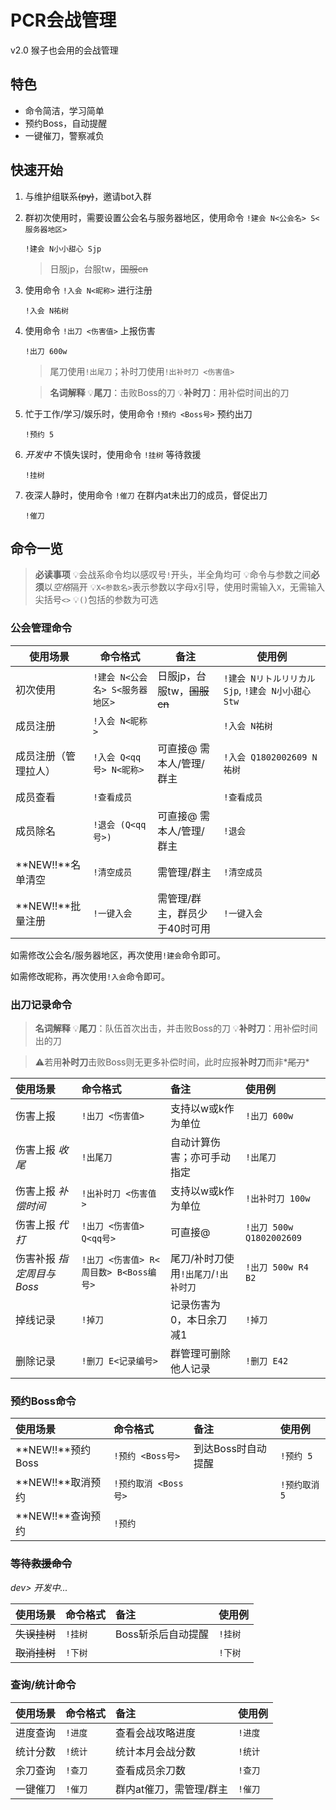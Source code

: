 # PCR会战管理

v2.0 猴子也会用的会战管理



## 特色

- 命令简洁，学习简单
- 预约Boss，自动提醒
- 一键催刀，警察减负



## 快速开始

1. 与维护组联系<del>(py)</del>，邀请bot入群

2. 群初次使用时，需要设置公会名与服务器地区，使用命令 `!建会 N<公会名> S<服务器地区>` 

    ```
    !建会 N小小甜心 Sjp
    ```

    > 日服jp，台服tw，<del>国服cn</del>

3. 使用命令 `!入会 N<昵称>` 进行注册

    ```
    !入会 N祐树
    ```

4. 使用命令 `!出刀 <伤害值>` 上报伤害

   ```
   !出刀 600w
   ```
   > 尾刀使用`!出尾刀`；补时刀使用`!出补时刀 <伤害值>`

   > **名词解释**
   > 💡**尾刀**：击败Boss的刀
   > 💡**补时刀**：用补偿时间出的刀

5. 忙于工作/学习/娱乐时，使用命令 `!预约 <Boss号>` 预约出刀

    ```
    !预约 5
    ```

6. *开发中* 不慎失误时，使用命令 `!挂树` 等待救援

    ```
    !挂树
    ```

7. 夜深人静时，使用命令 `!催刀` 在群内at未出刀的成员，督促出刀

    ```
    !催刀
    ```



## 命令一览

> **必读事项**
> 💡会战系命令均以感叹号`!`开头，半全角均可
> 💡命令与参数之间**必须**以*空格*隔开
> 💡`X<参数名>`表示参数以字母`X`引导，使用时需输入`X`，无需输入尖括号`<>`
> 💡`()`包括的参数为可选

### 公会管理命令

| 使用场景 | 命令格式      | 备注           | 使用例      |
| -------- | ------------- | -------------- | ----------- |
| 初次使用 | `!建会 N<公会名> S<服务器地区>` | 日服jp，台服tw，<del>国服cn</del> | `!建会 Nリトルリリカル Sjp`, `!建会 N小小甜心 Stw` |
| 成员注册 | `!入会 N<昵称>` |  | `!入会 N祐树` |
| 成员注册（管理拉人） | `!入会 Q<qq号> N<昵称>` | 可直接@ 需本人/管理/群主 | `!入会 Q1802002609 N祐树` |
| 成员查看 | `!查看成员` |  | `!查看成员` |
| 成员除名 | `!退会 (Q<qq号>)` | 可直接@ 需本人/管理/群主 | `!退会` |
| **NEW!!**名单清空 | `!清空成员` | 需管理/群主 | `!清空成员` |
| **NEW!!**批量注册 | `!一键入会` | 需管理/群主，群员少于40时可用 | `!一键入会` |

如需修改公会名/服务器地区，再次使用`!建会`命令即可。

如需修改昵称，再次使用`!入会`命令即可。

### 出刀记录命令

> **名词解释**
> 💡**尾刀**：队伍首次出击，并击败Boss的刀
> 💡**补时刀**：用补偿时间出的刀

> ⚠️若用**补时刀**击败Boss则无更多补偿时间，此时应报**补时刀**而非*<del>尾刀</del>*

| 使用场景         | 命令格式               | 备注                       | 使用例                 |
| :--------------- | :--------------------- | :------------------------- | :--------------------- |
| 伤害上报         | `!出刀 <伤害值>`         | 支持以w或k作为单位         | `!出刀 600w`             |
| 伤害上报 *收尾* | `!出尾刀`     | 自动计算伤害；亦可手动指定 | `!出尾刀`             |
| 伤害上报 *补偿时间* | `!出补时刀 <伤害值>` | 支持以w或k作为单位         | `!出补时刀 100w`        |
| 伤害上报 *代打* | `!出刀 <伤害值> Q<qq号>` | 可直接@                    | `!出刀 500w Q1802002609` |
|伤害补报 *指定周目与Boss*|`!出刀 <伤害值> R<周目数> B<Boss编号>`|尾刀/补时刀使用`!出尾刀`/`!出补时刀`|`!出刀 500w R4 B2`|
| 掉线记录         | `!掉刀`                  | 记录伤害为0，本日余刀减1 | `!掉刀`                  |
| 删除记录         | `!删刀 E<记录编号>`      | 群管理可删除他人记录       | `!删刀 E42`              |

### 预约Boss命令

| 使用场景 | 命令格式           | 备注               | 使用例      |
| :------- | :----------------- | :----------------- | :---------- |
| **NEW!!**预约Boss | `!预约 <Boss号>`     | 到达Boss时自动提醒 | `!预约 5`     |
| **NEW!!**取消预约 | `!预约取消 <Boss号>` |                    | `!预约取消 5` |
|**NEW!!**查询预约|`!预约`|||

### <del>等待救援命令</del>

*dev> 开发中...*

| 使用场景 | 命令格式 | 备注               | 使用例 |
| :------- | :------- | :----------------- | :----- |
| <del>失误挂树</del> | `!挂树`    | Boss斩杀后自动提醒 | `!挂树`  |
| <del>取消挂树</del> | `!下树`    |                    | `!下树`  |

### 查询/统计命令

| 使用场景 | 命令格式 | 备注 | 使用例 |
| :------- | :------- | :--- | :----- |
| 进度查询 | `!进度` | 查看会战攻略进度 | `!进度` |
| 统计分数 | `!统计` | 统计本月会战分数 | `!统计` |
| 余刀查询 | `!查刀`    | 查看成员余刀数          | `!查刀`  |
| 一键催刀 | `!催刀` | 群内at催刀，需管理/群主 | `!催刀` |

